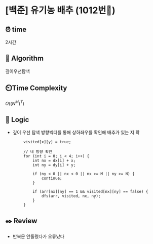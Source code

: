 # [백준] 유기농 배추 (1012번🩶)

## ⏰  **time**

2시간

## :pushpin: **Algorithm**

깊이우선탐색

## ⏲️**Time Complexity**

$O((N^M)^T)$

## :round_pushpin: **Logic**

- 깊이 우선 탐색
  방향벡터를 통해 상하좌우를 확인해 배추가 있는 지 확
```
    	visited[x][y] = true;
    
    	// 네 방향 확인
    	for (int i = 0; i < 4; i++) {
    		int nx = dx[i] + x;
    		int ny = dy[i] + y;
    
    		if (ny < 0 || nx < 0 || nx >= M || ny >= N) {
    			continue;
    		}
    
    		if (arr[nx][ny] == 1 && visited[nx][ny] == false) {
    			dfs(arr, visited, nx, ny);
    		}
    	}
```


## :black_nib: **Review**

- 반복문 안돌렸다가 오류났다
